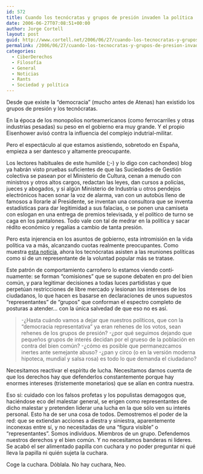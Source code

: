 ```yaml
---
id: 572
title: Cuando los tecnócratas y grupos de presión invaden la polí­tica
date: 2006-06-27T07:08:51+00:00
author: Jorge Cortell
layout: post
guid: http://www.cortell.net/2006/06/27/cuando-los-tecnocratas-y-grupos-de-presion-invaden-la-politica/
permalink: /2006/06/27/cuando-los-tecnocratas-y-grupos-de-presion-invaden-la-politica/
categories:
  - CiberDerechos
  - Filosofí­a
  - General
  - Noticias
  - Rants
  - Sociedad y polí­tica
---
```

Desde que existe la &#8220;democracia&#8221; (mucho antes de Atenas) han existido los grupos de presión y los tecnócratas.

En la época de los monopolios norteamericanos (como ferrocarriles y otras industrias pesadas) su peso en el gobierno era muy grande. Y el propio Eisenhower avisó contra la influencia del complejo indutrial-militar.

Pero el espectáculo al que estamos asistiendo, sobretodo en España, empieza a ser dantesco y altamente preocupante.

Los lectores habituales de este humilde (;-) y lo digo con cachondeo) blog ya habrán visto pruebas suficientes de que las Suciedades de Gestión colectiva se pasean por el Ministerio de Cultura, cenan a menudo con ministros y otros altos cargos, redactan las leyes, dan cursos a policí­as, jueces y abogados, y si algún Ministerio de Industria u otros pendejos electrónicos hacen sonar la voz de alarma, van con un autobús lleno de famosos a llorarle al Presidente, se inventan una consultora que se inventa estadí­sticas para dar legitimidad a sus falacias, o se ponen una camiseta con eslogan en una entrega de premios televisada, y el polí­tico de turno se caga en los pantalones. Todo vale con tal de medrar en la polí­tica y sacar rédito económico y regalí­as a cambio de tanta presión.

Pero esta injerencia en los asuntos de gobierno, esta intromisión en la vida polí­tica va a más, alcanzando cuotas realmente preocupantes. Como muestra <a title="tecnócratas en polí­tica" target="_blank" href="http://www.elconfidencial.com/economia/noticia.asp?id=4473&edicion=22/06/2006&pass=">esta noticia</a>, ahora los tecnócratas asisten a las reuniones polí­ticas como si de un representante de la voluntad popular más se tratase.

Este patrón de comportamiento carroñero lo estamos viendo contí­nuamente: se forman &#8220;comisiones&#8221; que se supone debaten en pro del bien común, y para legitimar decisiones a todas luces partidistas y que perpetúan restricciones de libre mercado y lesionan los intereses de los ciudadanos, lo que hacen es basarse en declaraciones de unos supuestos &#8220;representantes&#8221; de &#8220;grupos&#8221; que conforman el espectro completo de posturas a atender&#8230; con la única salvedad de que eso no es así­.

> -¿Hasta cuándo vamos a dejar que nuestros polí­ticos, que con la &#8220;democracia representativa&#8221; ya eran rehenes de los votos, sean rehenes de los grupos de presión? -¿por qué seguimos dejando que pequeños grupos de interés decidan por el grueso de la población en contra del bien común? -¿cómo es posible que permanezcamos inertes ante semejante abuso? -¿pan y circo (o en la versión moderna hipoteca, mundial y salsa rosa) es todo lo que demanda el ciudadano?

Necesitamos reactivar el espí­ritu de lucha. Necesitamos darnos cuenta de que los derechos hay que defenderlos constantemente porque hay enormes intereses (tristemente monetarios) que se alí­an en contra nuestra.

Eso sí­: cuidado con los falsos profetas y los populistas demagogos que, haciéndose eco del malestar general, se erigen como representantes de dicho malestar y pretenden liderar una lucha en la que sólo ven su interés personal. Esto ha de ser una cosa de todos. Demostremos el poder de la red: que se extiendan acciones a diestra y siniestra, aparentemente inconexas entre sí­, y no necesitadas de una &#8220;figura visible&#8221; o &#8220;representantes&#8221;. Somos indiví­duos. Miembros de un grupo. Defendemos nuestros derechos y el bien común. Y no necesitamos banderas ni lí­deres. Se acabó el ser alimentado papilla con cuchara y no poder preguntar ni qué lleva la papilla ni quién sujeta la cuchara.

Coge la cuchara. Dóblala. No hay cuchara, Neo.